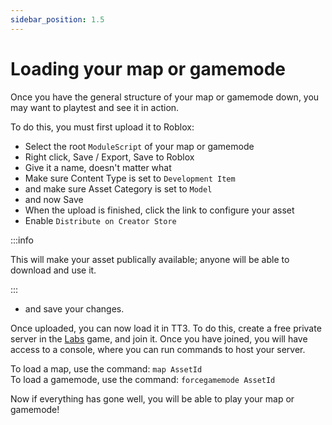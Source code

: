```yaml
---
sidebar_position: 1.5
---
```


# Loading your map or gamemode

Once you have the general structure of your map or gamemode down, you may want to playtest and see it in action.

To do this, you must first upload it to Roblox:

- Select the root `ModuleScript` of your map or gamemode
- Right click, Save / Export, Save to Roblox
- Give it a name, doesn't matter what
- Make sure Content Type is set to `Development Item`
- and make sure Asset Category is set to `Model`
- and now Save
- When the upload is finished, click the link to configure your asset
- Enable `Distribute on Creator Store`

:::info

This will make your asset publically available; anyone will be able to download and use it.

:::

- and save your changes.

Once uploaded, you can now load it in TT3. To do this, create a free private server in the [Labs](https://www.roblox.com/games/118757439615813/) game, and join it. Once you have joined, you will have access to a console, where you can run commands to host your server.

To load a map, use the command: `map AssetId`<br/>
To load a gamemode, use the command: `forcegamemode AssetId`

Now if everything has gone well, you will be able to play your map or gamemode!